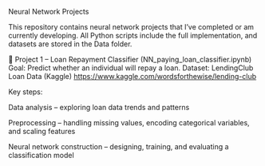 Neural Network Projects

This repository contains neural network projects that I’ve completed or am currently developing.
All Python scripts include the full implementation, and datasets are stored in the Data folder.

📌 Project 1 – Loan Repayment Classifier (NN_paying_loan_classifier.ipynb)
Goal: Predict whether an individual will repay a loan.
Dataset: LendingClub Loan Data (Kaggle) https://www.kaggle.com/wordsforthewise/lending-club

Key steps:

Data analysis – exploring loan data trends and patterns

Preprocessing – handling missing values, encoding categorical variables, and scaling features

Neural network construction – designing, training, and evaluating a classification model
